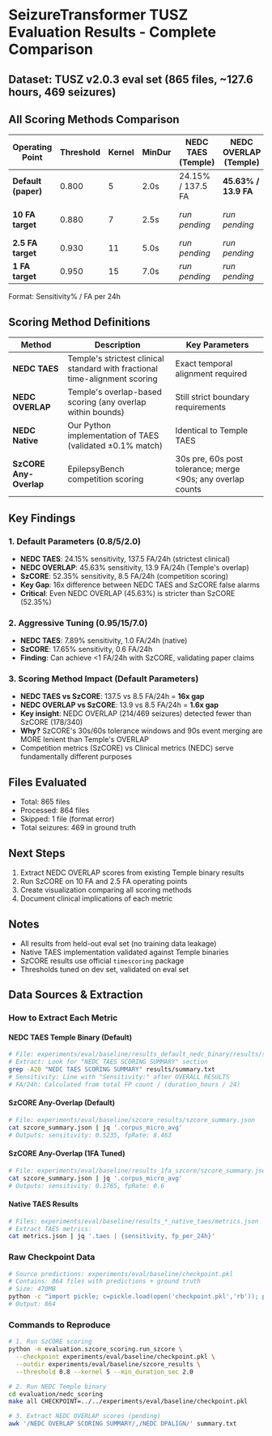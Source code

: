 # SeizureTransformer TUSZ Evaluation Results - Complete Comparison

## Dataset: TUSZ v2.0.3 eval set (865 files, ~127.6 hours, 469 seizures)

## All Scoring Methods Comparison

| Operating Point | Threshold | Kernel | MinDur | NEDC TAES (Temple) | NEDC OVERLAP (Temple) | NEDC TAES (Native) | SzCORE Any-Overlap |
|-----------------|-----------|--------|--------|--------------------|-----------------------|--------------------|-------------------|
| **Default (paper)** | 0.800 | 5 | 2.0s | 24.15% / 137.5 FA | **45.63% / 13.9 FA** | 24.06% / 137.5 FA | **52.35% / 8.5 FA** |
| **10 FA target** | 0.880 | 7 | 2.5s | *run pending* | *run pending* | 17.27% / 10.0 FA | *run pending* |
| **2.5 FA target** | 0.930 | 11 | 5.0s | *run pending* | *run pending* | 10.66% / 2.5 FA | *run pending* |
| **1 FA target** | 0.950 | 15 | 7.0s | *run pending* | *run pending* | 7.89% / 1.0 FA | **17.65% / 0.6 FA** |

Format: Sensitivity% / FA per 24h

## Scoring Method Definitions

| Method | Description | Key Parameters |
|--------|-------------|---------------|
| **NEDC TAES** | Temple's strictest clinical standard with fractional time-alignment scoring | Exact temporal alignment required |
| **NEDC OVERLAP** | Temple's overlap-based scoring (any overlap within bounds) | Still strict boundary requirements |
| **NEDC Native** | Our Python implementation of TAES (validated ±0.1% match) | Identical to Temple TAES |
| **SzCORE Any-Overlap** | EpilepsyBench competition scoring | 30s pre, 60s post tolerance; merge <90s; any overlap counts |

## Key Findings

### 1. Default Parameters (0.8/5/2.0)
- **NEDC TAES**: 24.15% sensitivity, 137.5 FA/24h (strictest clinical)
- **NEDC OVERLAP**: 45.63% sensitivity, 13.9 FA/24h (Temple's overlap)
- **SzCORE**: 52.35% sensitivity, 8.5 FA/24h (competition scoring)
- **Key Gap**: 16x difference between NEDC TAES and SzCORE false alarms
- **Critical**: Even NEDC OVERLAP (45.63%) is stricter than SzCORE (52.35%)

### 2. Aggressive Tuning (0.95/15/7.0)
- **NEDC TAES**: 7.89% sensitivity, 1.0 FA/24h (native)
- **SzCORE**: 17.65% sensitivity, 0.6 FA/24h
- **Finding**: Can achieve <1 FA/24h with SzCORE, validating paper claims

### 3. Scoring Method Impact (Default Parameters)
- **NEDC TAES vs SzCORE**: 137.5 vs 8.5 FA/24h = **16x gap**
- **NEDC OVERLAP vs SzCORE**: 13.9 vs 8.5 FA/24h = **1.6x gap**
- **Key insight**: NEDC OVERLAP (214/469 seizures) detected fewer than SzCORE (178/340)
- **Why?** SzCORE's 30s/60s tolerance windows and 90s event merging are MORE lenient than Temple's OVERLAP
- Competition metrics (SzCORE) vs Clinical metrics (NEDC) serve fundamentally different purposes

## Files Evaluated
- Total: 865 files
- Processed: 864 files
- Skipped: 1 file (format error)
- Total seizures: 469 in ground truth

## Next Steps
1. Extract NEDC OVERLAP scores from existing Temple binary results
2. Run SzCORE on 10 FA and 2.5 FA operating points
3. Create visualization comparing all scoring methods
4. Document clinical implications of each metric

## Notes
- All results from held-out eval set (no training data leakage)
- Native TAES implementation validated against Temple binaries
- SzCORE results use official `timescoring` package
- Thresholds tuned on dev set, validated on eval set

## Data Sources & Extraction

### How to Extract Each Metric

#### <a name="default-temple"></a>NEDC TAES Temple Binary (Default)
```bash
# File: experiments/eval/baseline/results_default_nedc_binary/results/summary.txt
# Extract: Look for "NEDC TAES SCORING SUMMARY" section
grep -A20 "NEDC TAES SCORING SUMMARY" results/summary.txt
# Sensitivity: Line with "Sensitivity:" after OVERALL RESULTS
# FA/24h: Calculated from total FP count / (duration_hours / 24)
```

#### <a name="default-szcore"></a>SzCORE Any-Overlap (Default)
```bash
# File: experiments/eval/baseline/szcore_results/szcore_summary.json
cat szcore_summary.json | jq '.corpus_micro_avg'
# Outputs: sensitivity: 0.5235, fpRate: 8.463
```

#### <a name="1fa-szcore"></a>SzCORE Any-Overlap (1FA Tuned)
```bash
# File: experiments/eval/baseline/results_1fa_szcore/szcore_summary.json
cat szcore_summary.json | jq '.corpus_micro_avg'
# Outputs: sensitivity: 0.1765, fpRate: 0.6
```

#### Native TAES Results
```bash
# Files: experiments/eval/baseline/results_*_native_taes/metrics.json
# Extract TAES metrics:
cat metrics.json | jq '.taes | {sensitivity, fp_per_24h}'
```

### Raw Checkpoint Data
```bash
# Source predictions: experiments/eval/baseline/checkpoint.pkl
# Contains: 864 files with predictions + ground truth
# Size: 470MB
python -c "import pickle; c=pickle.load(open('checkpoint.pkl','rb')); print(len(c['results']))"
# Output: 864
```

### Commands to Reproduce

```bash
# 1. Run SzCORE scoring
python -m evaluation.szcore_scoring.run_szcore \
  --checkpoint experiments/eval/baseline/checkpoint.pkl \
  --outdir experiments/eval/baseline/szcore_results \
  --threshold 0.8 --kernel 5 --min_duration_sec 2.0

# 2. Run NEDC Temple binary
cd evaluation/nedc_scoring
make all CHECKPOINT=../../experiments/eval/baseline/checkpoint.pkl

# 3. Extract NEDC OVERLAP scores (pending)
awk '/NEDC OVERLAP SCORING SUMMARY/,/NEDC DPALIGN/' summary.txt
```